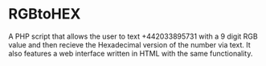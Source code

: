 RGBtoHEX
========
A PHP script that allows the user to text +442033895731 with a 9 digit RGB value and then recieve the Hexadecimal 
version of the number via text. It also features a web interface written in HTML with the same functionality.  
